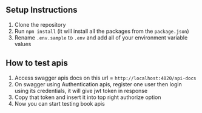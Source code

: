 ## Setup Instructions

1.  Clone the repository
2.  Run `npm install` (it will install all the packages from the `package.json`)
3.  Rename `.env.sample` to `.env` and add all of your environment variable values

## How to test apis

1.  Access swagger apis docs on this url = `http://localhost:4020/api-docs`
2.  On swagger using Authentication apis, register one user then login using its credentials, it will give jwt token in response
3.  Copy that token and insert it into top right authorize option
4.  Now you can start testing book apis